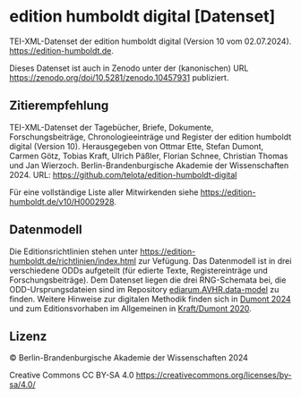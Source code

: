 # edition humboldt digital [Datenset]

TEI-XML-Datenset der edition humboldt digital (Version 10 vom 02.07.2024). https://edition-humboldt.de.

Dieses Datenset ist auch in Zenodo unter der (kanonischen) URL https://zenodo.org/doi/10.5281/zenodo.10457931 publiziert.

## Zitierempfehlung

TEI-XML-Datenset der Tagebücher, Briefe, Dokumente, Forschungsbeiträge, Chronologieeinträge und Register der edition humboldt digital (Version 10). Herausgegeben von Ottmar Ette, Stefan Dumont, Carmen Götz, Tobias Kraft, Ulrich Päßler, Florian Schnee, Christian Thomas und Jan Wierzoch. Berlin-Brandenburgische Akademie der Wissenschaften 2024. URL: https://github.com/telota/edition-humboldt-digital 

Für eine vollständige Liste aller Mitwirkenden siehe https://edition-humboldt.de/v10/H0002928.

## Datenmodell

Die Editionsrichtlinien stehen unter https://edition-humboldt.de/richtlinien/index.html zur Vefügung. Das Datenmodell ist in drei verschiedene ODDs aufgeteilt (für edierte Texte, Registereinträge und Forschungsbeiträge). Dem Datenset liegen die drei RNG-Schemata bei, die ODD-Ursprungsdateien sind im Repository [ediarum.AVHR.data-model](https://github.com/telota/ediarum.AVHR.data-model/) zu finden. Weitere Hinweise zur digitalen Methodik finden sich in [Dumont 2024](https://edition-humboldt.de/H0016212) und zum Editionsvorhaben im Allgemeinen in [Kraft/Dumont 2020](https://doi.org/10.25365/wdr-01-03-02).

## Lizenz

© Berlin-Brandenburgische Akademie der Wissenschaften 2024

Creative Commons CC BY-SA 4.0 https://creativecommons.org/licenses/by-sa/4.0/